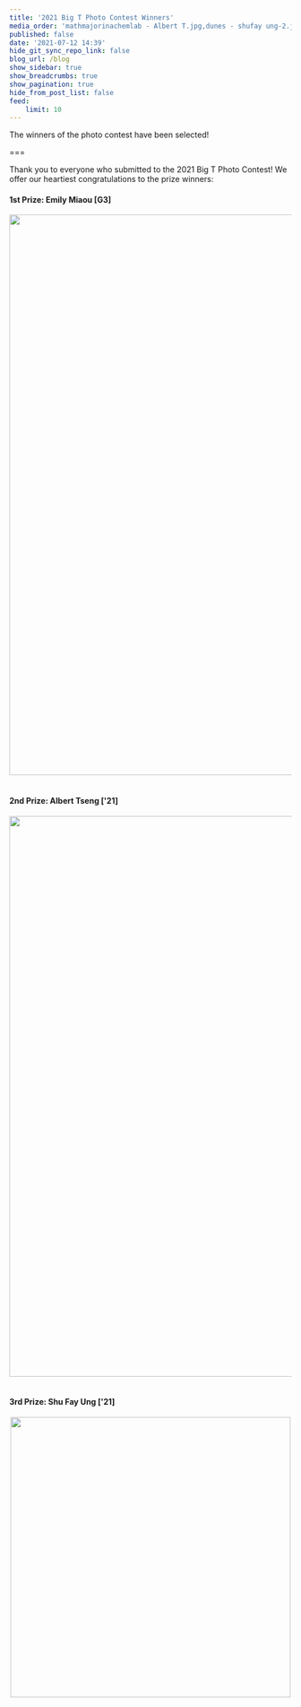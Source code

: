 ```yaml
---
title: '2021 Big T Photo Contest Winners'
media_order: 'mathmajorinachemlab - Albert T.jpg,dunes - shufay ung-2.jpg,Ath Jacaranda - Emily Miaou-2.jpg'
published: false
date: '2021-07-12 14:39'
hide_git_sync_repo_link: false
blog_url: /blog
show_sidebar: true
show_breadcrumbs: true
show_pagination: true
hide_from_post_list: false
feed:
    limit: 10
---
```


The winners of the photo contest have been selected!

===

Thank you to everyone who submitted to the 2021 Big T Photo Contest! We offer our heartiest congratulations to the prize winners:

#### 1st Prize: Emily Miaou [G3]

<div style="text-align:center">
	<img src="https://bigt.caltech.edu/images/2/b/d/0/e/2bd0e3a66521c2f0fbcfba3d2ec3c8823225aa6c-ath-jacaranda---emily-miaou-2.jpeg" width="1000"/>
</div>
<br>

#### 2nd Prize: Albert Tseng ['21]

<div style="text-align:center">
	<img src="https://bigt.caltech.edu/images/1/0/e/b/c/10ebcc382736f41abe3fe914399dfddb9b19b96d-mathmajorinachemlab---albert-t.jpeg" width="1000"/>
</div>
<br>

#### 3rd Prize: Shu Fay Ung ['21]

<div style="text-align:center">
	<img src="https://bigt.caltech.edu/images/2/6/e/3/4/26e34ab216e0b55f7c0a05534809e4164b3d42e4-dunes---shufay-ung-2.jpeg" width="500"/>
</div>
